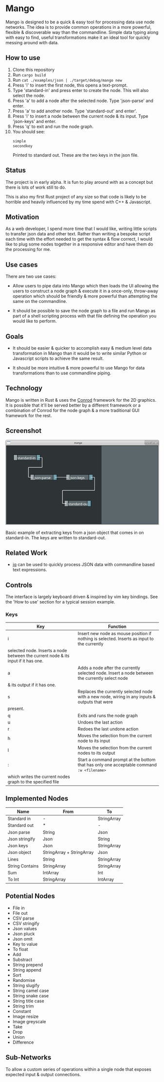 
# Mango

Mango is designed to be a quick & easy tool for processing data use node networks. The idea is to
provide common operations in a more powerful, flexible & discoverable way than the commandline.
Simple data typing along with easy to find, useful transformations make it an ideal tool for quickly
messing around with data.

## How to use

1.  Clone this repository
2.  Run `cargo build`
3.  Run `cat ./examples/json | ./target/debug/mango new`
4.  Press 'i' to insert the first node, this opens a text-prompt.
5.  Type 'standard-in' and press enter to create the node. This will also select the node.
6.  Press 'a' to add a node after the selected node. Type 'json-parse' and enter.
7.  Press 'a' to add another node. Type 'standard-out' and enter'.
8.  Press 'i' to insert a node between the current node & its input. Type 'json-keys' and enter.
9.  Press 'q' to exit and run the node graph.
10. You should see:
    ```
    simple
    secondkey
    ```
    Printed to standard out. These are the two keys in the json file.


## Status

The project is in early alpha. It is fun to play around with as a concept but there is lots of work
still to do.

This is also my first Rust project of any size so that code is likely to be horrible and heavily
influenced by my time spend with C++ & Javascript.


## Motivation

As a web developer, I spend more time that I would like, writing little scripts to transfer json
data and other text. Rather than writing a bespoke script each time with the effort needed to get
the syntax & flow correct, I would like to plug some nodes together in a responsive editor and have
them do the processing for me.


## Use cases

There are two use cases:

- Allow users to pipe data into Mango which then loads the UI allowing the users to construct a node
  graph & execute it in a once-only, throw-away operation which should be friendly & more powerful
  than attempting the same on the commandline.

- It should be possible to save the node graph to a file and run Mango as part of a shell scripting
  process with that file defining the operation you would like to perform.


## Goals

- It should be easier & quicker to accomplish easy & medium level data transformation in Mango than
  it would be to write similar Python or Javascript scripts to achieve the same result.

- It should be more intuitive & more powerful to use Mango for data transformations than to use
  commandline piping.


## Technology

Mango is written in Rust & uses the [Conrod](https://github.com/PistonDevelopers/conrod) framework
for the 2D graphics. It is possible that it'll be served better by a different framework or a
combination of Conrod for the node graph & a more traditional GUI framework for the rest.


## Screenshot

![Mango Screenshot](/images/mango-screenshot.png?raw=true)

Basic example of extracting keys from a json object that comes in on standard-in. The keys are
written to standard-out.


## Related Work

- [jq](https://stedolan.github.io/jq/) can be used to quickly process JSON data with commandline
  based text expressions.


## Controls

The interface is largely keyboard driven & inspired by vim key bindings. See the 'How to use'
section for a typical session example.


### Keys

| **Key** | **Function** |
| ------- | ------------ |
| i | Insert new node as mouse position if nothing is selected. Inserts as input to the currently
selected node. Inserts a node between the current node & its input if it has one. |
| a | Adds a node after the currently selected node. Insert a node between the currently select node
& its output if it has one. |
| s | Replaces the currently selected node with a new node, wiring in any inputs & outputs that were
present. |
| q | Exits and runs the node graph |
| u | Undoes the last action |
| r | Redoes the last undone action |
| h | Moves the selection from the current node to its input |
| l | Moves the selection from the current nodes to its output |
| : | Start a command prompt at the bottom that has only one acceptable command `:w <filename>`
which writes the current nodes graph to the specified file |


## Implemented Nodes

| **Name** | **From** | **To** |
| -------- | -------- | ------ |
| Standard in | - | StringArray |
| Standard out | * | - |
| Json parse | String | Json |
| Json stringify | Json | String |
| Json keys | Json | StringArray |
| Json object | StringArray + StringArray | Json |
| Lines | String | StringArray |
| String Contains | StringArray | StringArray |
| Sum | IntArray | Int |
| To Int | StringArray | IntArray |


## Potential Nodes

- File in
- File out
- CSV parse
- CSV stringify
- Json values
- Json pluck
- Json omit
- Key to value
- To float
- Add
- Substract
- String prepend
- String append
- Sort
- Randomise
- String slugify
- String camel case
- String snake case
- String title case
- String trim
- Constant
- Image resize
- Image greyscale
- Take
- Drop
- Union
- Difference


## Sub-Networks

To allow a custom series of operations within a single node that exposes expected input & output
connections.

